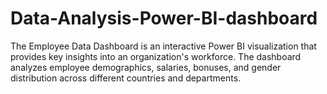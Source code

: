 # Data-Analysis-Power-BI-dashboard
The Employee Data Dashboard is an interactive Power BI visualization that provides key insights into an organization's workforce. The dashboard analyzes employee demographics, salaries, bonuses, and gender distribution across different countries and departments. 
